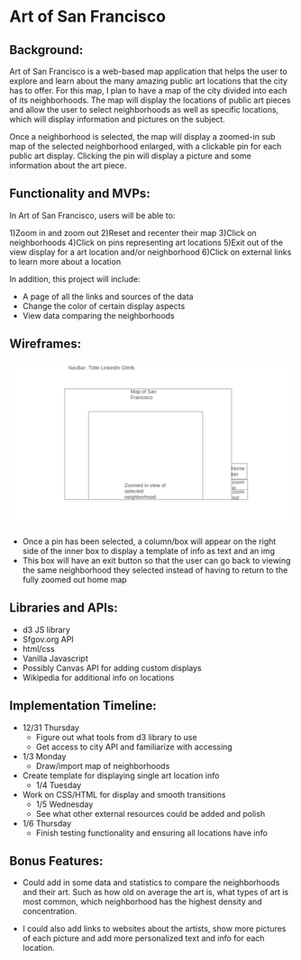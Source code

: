 # Art of San Francisco

## Background:

Art of San Francisco is a web-based map application that helps the user to explore and learn about the many amazing public art locations that the city has to offer. For this map, I plan to have a map of the city divided into each of its neighborhoods. The map will display the locations of public art pieces and allow the user to select neighborhoods as well as specific locations, which will display information and pictures on the subject.

Once a neighborhood is selected, the map will display a zoomed-in sub map of the selected neighborhood enlarged, with a clickable pin for each public art display. Clicking the pin will display a picture and some information about the art piece. 


## Functionality and MVPs:


In Art of San Francisco, users will be able to:

1)Zoom in and zoom out 
2)Reset and recenter their map
3)Click on neighborhoods
4)Click on pins representing art locations
5)Exit out of the view display for a art location and/or neighborhood
6)Click on external links to learn more about a location

In addition, this project will include:

* A page of all the links and sources of the data
* Change the color of certain display aspects
* View data comparing the neighborhoods


## Wireframes:
![wireframe](wireframe.png)
* Once a pin has been selected, a column/box will appear on the right side of the inner box to display a template of info as text and an img
* This box will have an exit button so that the user can go back to viewing the same neighborhood they selected instead of having to return to the fully zoomed out home map


## Libraries and APIs:

* d3 JS library 
* Sfgov.org API
* html/css
*  Vanilla Javascript
* Possibly Canvas API for adding custom displays
* Wikipedia for additional info on locations


## Implementation Timeline:

* 12/31 Thursday
  * Figure out what tools from d3 library to use 
  * Get access to city API and familiarize with accessing 
* 1/3 Monday
  * Draw/import map of neighborhoods
* Create template for displaying single art location info
  * 1/4 Tuesday
* Work on CSS/HTML for display and smooth transitions
  * 1/5 Wednesday
  * See what other external resources could be added and polish
* 1/6 Thursday
  * Finish testing functionality and ensuring all locations have info



## Bonus Features:

* Could add in some data and statistics to compare the neighborhoods and their art. Such as how old on average the art is, what types of art is most common, which neighborhood has the highest density and concentration.

* I could also add links to websites about the artists, show more pictures of each picture and add more personalized text and info for each location.
